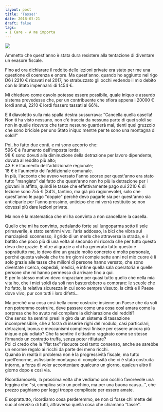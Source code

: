 ```yaml
---
layout: post
title: 'Tasse!'
date: 2018-05-21
draft: false
tags: 
- I Care - A me importa
---
```


[![](https://2.bp.blogspot.com/-u40vI_yCWaU/WwMwhK7w8_I/AAAAAAAATEI/3mdr4csWZtYvyoNXQLr4jcaASZiziG_dQCLcBGAs/s400/Immagine.png)](https://2.bp.blogspot.com/-u40vI_yCWaU/WwMwhK7w8_I/AAAAAAAATEI/3mdr4csWZtYvyoNXQLr4jcaASZiziG_dQCLcBGAs/s1600/Immagine.png)

  
Ammetto che quest'anno è stata dura resistere alla tentazione di diventare un evasore fiscale.  
  
Fino ad ora dichiarare il reddito delle lezioni private era stato per me una questione di coerenza e onore. Ma quest'anno, quando ho aggiunto nel rigo D6 i 2210 € ricavati nel 2017, ho strabuzzato gli occhi vedendo il mio debito con lo Stato impennarsi di 1454 €.  
  
Mi chiedevo come cavolo potesse essere possibile, quale iniquo e assurdo sistema prevedesse che, per un contribuente che sfiora appena i 20000 € lordi annui, 2210 € lordi fossero tassati al 66%.  
  
E il diavoletto sulla mia spalla destra sussurrava: "Cancella quella casella! Non ti ha visto nessuno, non c'è traccia da nessuna parte di quei soldi se non in quelle ricevute che tanto nessuno guarderà mai, tienti quel gruzzolo che sono briciole per uno Stato iniquo mentre per te sono una montagna di soldi!"  
  
Poi, ho fatto due conti, e mi sono accorto che:  
596 € è l'aumento dell'imposta lorda;  
98 € sono dovuti alla diminuzione della detrazione per lavoro dipendente, dovuta al reddito più alto;  
43 € è l'aumento dell'addizionale regionale;  
18 € è l'aumento dell'addizionale comunale.  
In più, l'acconto che avevo versato l'anno scorso per quest'anno era stato tutto "mangiato" dal fatto che quest'anno non ho più la detrazione per i giovani in affitto, quindi le tasse che effettivamente pago sui 2210 € di lezione sono 755 € (34%, tantino, ma già più ragionevole), solo che quest'anno le pago "doppie" perché devo pagarle sia per quest'anno sia anticiparle per l'anno prossimo, anticipo che mi verrà restituito se non dovessi più dare lezioni private.  
  
  
Ma non è la matematica che mi ha convinto a non cancellare la casella.  
  
Quello che mi ha convinto, pedalando forte sul lungoparma sotto il sole primaverile, è stato sentirmi vivo: l'aria addosso, la bici che vibra sul marciapiedi sconnesso, il grido di un merlo che attraversa la strada, e il battito che poco più di una volta al secondo mi ricorda che per tutto questo devo dire grazie. E oltre ai grazie a chi ha generato tutto questo e soprattutto me, io devo dire un grazie molto concreto e molto personale, perché questa valvola che tra tre giorni compie sette anni nel mio cuore è lì solo grazie alle tasse che milioni di persone hanno versato, che sono diventate ricerca, ospedali, medici, e infine quella sala operatoria e quelle persone che mi hanno permesso di arrivare fino a qui.  
E per lo stesso motivo devo ringraziare per quasi tutto quello che nella mia vita ho, che i miei soldi da soli non basterebbero a comprare: le scuole che ho fatto, la relativa sicurezza in cui sono sempre vissuto, la città e il Paese dove vivo, pur con tutti i loro difetti...  
  
Ma perché una cosa così bella come costruire insieme un Paese che da soli non potremmo costruire, deve passare come una cosa così amara come la sorpresa che ho avuto nel compilare la dichiarazione dei redditi?  
Che senso ha sentirsi presi in giro da un sistema di tassazione incomprensibile, che a forza di inserire righi del modulo, casi particolari, detrazioni, bonus e meccanismi complessi finisce per essere ancora più iniquo e più odiato? Che fa sentire il cittadino raggirato come se stesse firmando un contratto truffa, senza poter rifiutare?  
Poi ci credo che la "flat tax" riscuote così tanto consenso, anche se sarebbe un enorme regalo ai ricchi da parte dei meno ricchi.  
Quando in realtà il problema non è la progressività fiscale, ma tutto quell'enorme, asfissiante montagna di complessità che ci è stata costruita intorno, a forza di voler accontentare qualcuno un giorno, qualcun altro il giorno dopo e così via.  
  
Ricordiamocelo, la prossima volta che vediamo con occhio favorevole una leggina che "sì, complica solo un pochino, ma per una buona causa...", che prezzo paghiamo per leggi troppo complicate per essere amate.  
  
E soprattutto, ricordiamo cosa perderemmo, se non ci fosse chi mette del suo al servizio di tutti, attraverso quella cosa che chiamano "tasse".